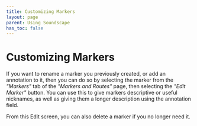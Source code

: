 ```yaml
---
title: Customizing Markers
layout: page
parent: Using Soundscape
has_toc: false
---
```


# Customizing Markers

If you want to rename a marker you previously created, or add an annotation to it, then you can do so by selecting the marker from the *"Markers"* tab of the *"Markers and Routes"* page, then selecting the *"Edit Marker"* button. You can use this to give markers descriptive or useful nicknames, as well as giving them a longer description using the annotation field.

From this Edit screen, you can also delete a marker if you no longer need it.

